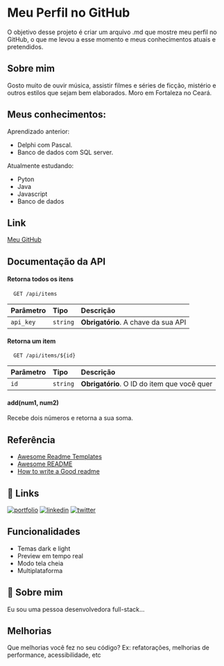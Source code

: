 
# Meu Perfil no GitHub

O objetivo desse projeto é criar um arquivo .md que mostre meu perfil no GitHub, o que me levou a esse momento e meus conhecimentos atuais e pretendidos.

## Sobre mim
Gosto muito de ouvir música, assistir filmes e séries de ficção, mistério e outros estilos que sejam bem elaborados.
Moro em Fortaleza no Ceará.

## Meus conhecimentos:
Aprendizado anterior:
- Delphi com Pascal.
- Banco de dados com SQL server.

Atualmente estudando:
- Pyton
- Java
- Javascript
- Banco de dados

## Link
[Meu GitHub](https://github.com/Flaie91)
## Documentação da API

#### Retorna todos os itens

```http
  GET /api/items
```

| Parâmetro   | Tipo       | Descrição                           |
| :---------- | :--------- | :---------------------------------- |
| `api_key` | `string` | **Obrigatório**. A chave da sua API |

#### Retorna um item

```http
  GET /api/items/${id}
```

| Parâmetro   | Tipo       | Descrição                                   |
| :---------- | :--------- | :------------------------------------------ |
| `id`      | `string` | **Obrigatório**. O ID do item que você quer |

#### add(num1, num2)

Recebe dois números e retorna a sua soma.


## Referência

 - [Awesome Readme Templates](https://awesomeopensource.com/project/elangosundar/awesome-README-templates)
 - [Awesome README](https://github.com/matiassingers/awesome-readme)
 - [How to write a Good readme](https://bulldogjob.com/news/449-how-to-write-a-good-readme-for-your-github-project)


## 🔗 Links
[![portfolio](https://img.shields.io/badge/my_portfolio-000?style=for-the-badge&logo=ko-fi&logoColor=white)](https://katherineoelsner.com/)
[![linkedin](https://img.shields.io/badge/linkedin-0A66C2?style=for-the-badge&logo=linkedin&logoColor=white)](https://www.linkedin.com/)
[![twitter](https://img.shields.io/badge/twitter-1DA1F2?style=for-the-badge&logo=twitter&logoColor=white)](https://twitter.com/)


## Funcionalidades

- Temas dark e light
- Preview em tempo real
- Modo tela cheia
- Multiplataforma


## 🚀 Sobre mim
Eu sou uma pessoa desenvolvedora full-stack...


## Melhorias

Que melhorias você fez no seu código? Ex: refatorações, melhorias de performance, acessibilidade, etc

